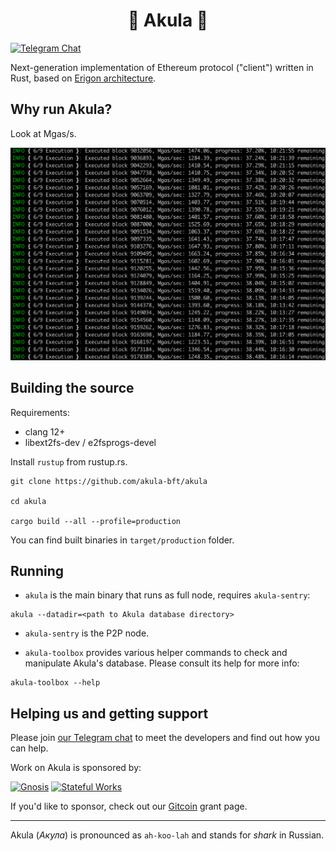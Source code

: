 # <h1 align="center"> 🦈 Akula 🦈 </h1>
[![Telegram Chat](https://img.shields.io/endpoint?color=neon&style=flat-square&url=https%3A%2F%2Ftg.sumanjay.workers.dev%2Fakula_bft)](https://t.me/akula_bft)

Next-generation implementation of Ethereum protocol ("client") written in Rust, based on [Erigon architecture](https://github.com/ledgerwatch/interfaces).

## Why run Akula?

Look at Mgas/s.

![](./src/images/readme-screenshot.png)


## Building the source

Requirements:
- clang 12+
- libext2fs-dev / e2fsprogs-devel

Install `rustup` from rustup.rs.

```ignore
git clone https://github.com/akula-bft/akula

cd akula

cargo build --all --profile=production
```

You can find built binaries in `target/production` folder.

## Running

* `akula` is the main binary that runs as full node, requires `akula-sentry`:

```ignore
akula --datadir=<path to Akula database directory>
```

* `akula-sentry` is the P2P node.

* `akula-toolbox` provides various helper commands to check and manipulate Akula's database. Please consult its help for more info:
```ignore
akula-toolbox --help
```

## Helping us and getting support

Please join [our Telegram chat](https://t.me/akula_bft) to meet the developers and find out how you can help.

Work on Akula is sponsored by:

[<img src="https://avatars.githubusercontent.com/u/24954468?s=75" alt="Gnosis">](https://gnosis.io/) [<img src="https://avatars.githubusercontent.com/u/80278162?s=75" alt="Stateful Works">](https://stateful.mirror.xyz/a151ee1decb2028a8bb48277f6928c6f38319c32601dc1da1ee82acfcad2e525)

If you'd like to sponsor, check out our [Gitcoin](https://gitcoin.co/grants/5933/akula) grant page.

---
Akula (_Акула_) is pronounced as `ah-koo-lah` and stands for _shark_ in Russian.
